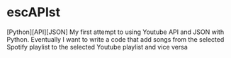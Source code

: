 # escAPIst
[Python][API][JSON] My first attempt to using Youtube API and JSON with Python. Eventually I want to write a code that add songs from the selected Spotify playlist to the selected Youtube playlist and vice versa
